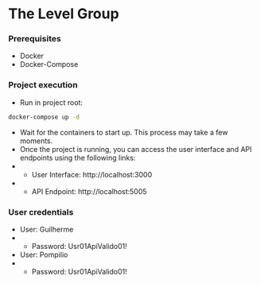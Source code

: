 # The Level Group

### Prerequisites

- Docker
- Docker-Compose

### Project execution

- Run in project root:

```bash
docker-compose up -d
```

- Wait for the containers to start up. This process may take a few moments.
- Once the project is running, you can access the user interface and API endpoints using the following links:
- - User Interface: http://localhost:3000
- - API Endpoint: http://localhost:5005

### User credentials

- User: Guilherme
- - Password: Usr01ApiValido01!
- User: Pompilio
- - Password: Usr01ApiValido01!
